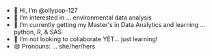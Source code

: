 - 👋 Hi, I’m @ollypop-127
- 👀 I’m interested in ... environmental data analysis
- 🌱 I’m currently getting my Master's in Data Analytics and learning ... python, R, & SAS
- 💞️ I’m not looking to collaborate YET... just learning!
- 😄 Pronouns: ... she/her/hers

<!---
ollypop-127/ollypop-127 is a ✨ special ✨ repository because its `README.md` (this file) appears on your GitHub profile.
You can click the Preview link to take a look at your changes.
--->
